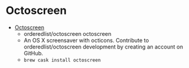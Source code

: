 # Octoscreen
- [Octoscreen](https://github.com/orderedlist/octoscreen)
  -  orderedlist/octoscreen octoscreen
  - An OS X screensaver with octicons. Contribute to orderedlist/octoscreen development by creating an account on GitHub.
  - `brew cask install octoscreen`
